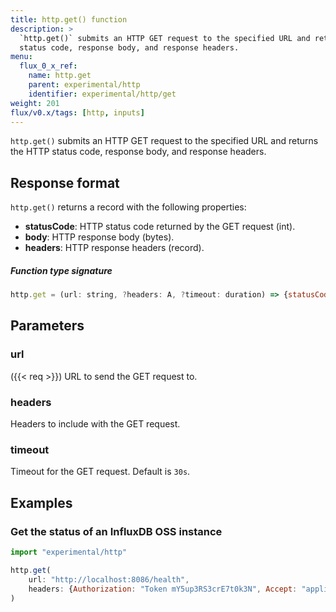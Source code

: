 ```yaml
---
title: http.get() function
description: >
  `http.get()` submits an HTTP GET request to the specified URL and returns the HTTP
  status code, response body, and response headers.
menu:
  flux_0_x_ref:
    name: http.get
    parent: experimental/http
    identifier: experimental/http/get
weight: 201
flux/v0.x/tags: [http, inputs]
---
```


<!------------------------------------------------------------------------------

IMPORTANT: This page was generated from comments in the Flux source code. Any
edits made directly to this page will be overwritten the next time the
documentation is generated. 

To make updates to this documentation, update the function comments above the
function definition in the Flux source code:

https://github.com/influxdata/flux/blob/master/stdlib/experimental/http/http.flux#L36-L39

Contributing to Flux: https://github.com/influxdata/flux#contributing
Fluxdoc syntax: https://github.com/influxdata/flux/blob/master/docs/fluxdoc.md

------------------------------------------------------------------------------->

`http.get()` submits an HTTP GET request to the specified URL and returns the HTTP
status code, response body, and response headers.

## Response format
`http.get()` returns a record with the following properties:

- **statusCode**: HTTP status code returned by the GET request (int).
- **body**: HTTP response body (bytes).
- **headers**: HTTP response headers (record).

##### Function type signature

```js
http.get = (url: string, ?headers: A, ?timeout: duration) => {statusCode: int, headers: B, body: bytes} where A: Record, B: Record
```

## Parameters

### url

({{< req >}})
URL to send the GET request to.

### headers


Headers to include with the GET request.

### timeout


Timeout for the GET request. Default is `30s`.


## Examples


### Get the status of an InfluxDB OSS instance

```js
import "experimental/http"

http.get(
    url: "http://localhost:8086/health",
    headers: {Authorization: "Token mY5up3RS3crE7t0k3N", Accept: "application/json"},
)
```

